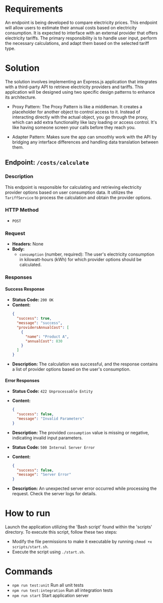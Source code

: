 # Requirements

An endpoint is being developed to compare electricity prices. This endpoint will allow users to estimate their annual costs based on electricity consumption. It is expected to interface with an external provider that offers electricity tariffs. The primary responsibility is to handle user input, perform the necessary calculations, and adapt them based on the selected tariff type.

# Solution

The solution involves implementing an Express.js application that integrates with a third-party API to retrieve electricity providers and tariffs. This application will be designed using two specific design patterns to enhance its architecture.

- Proxy Pattern: The Proxy Pattern is like a middleman. It creates a placeholder for another object to control access to it. Instead of interacting directly with the actual object, you go through the proxy, which can add extra functionality like lazy loading or access control. It's like having someone screen your calls before they reach you.

- Adapter Pattern: Makes sure the app can smoothly work with the API by bridging any interface differences and handling data translation between them.

## Endpoint: `/costs/calculate`

### Description

This endpoint is responsible for calculating and retrieving electricity provider options based on user consumption data. It utilizes the `TariffService` to process the calculation and obtain the provider options.

### HTTP Method

- `POST`

### Request

- **Headers:** None
- **Body:**
  - `consumption` (number, required): The user's electricity consumption in kilowatt-hours (kWh) for which provider options should be calculated.

### Responses

#### Success Response

- **Status Code:** `200 OK`
- **Content:**
  ```json
  {
    "success": true,
    "message": "success",
    "providersAnnualCost": [
      {
        "name": "Product A",
        "annualCost": 830
      }
    ]
  }
  ```
- **Description:** The calculation was successful, and the response contains a list of provider options based on the user's consumption.

#### Error Responses

- **Status Code:** `422 Unprocessable Entity`
- **Content:**
  ```json
  {
    "success": false,
    "message": "Invalid Parameters"
  }
  ```
- **Description:** The provided `consumption` value is missing or negative, indicating invalid input parameters.

- **Status Code:** `500 Internal Server Error`
- **Content:**
  ```json
  {
    "success": false,
    "message": "Server Error"
  }
  ```
- **Description:** An unexpected server error occurred while processing the request. Check the server logs for details.

##

# How to run

Launch the application utilizing the 'Bash script' found within the 'scripts' directory. To execute this script, follow these two steps:

- Modify the file permissions to make it executable by running
  `chmod +x scripts/start.sh`.
- Execute the script using
  `./start.sh`.

# Commands

- `npm run test:unit` Run all unit tests
- `npm run test:integration` Run all integration tests
- `npm run start` Start application server
